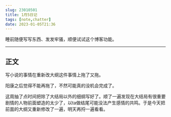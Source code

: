 ```yaml
---
slug: 23010501
title: 1月5日记
tags: [note,chatter]
date: 2023-01-05T21:36
---
```


睡前随便写写东西、发发牢骚，顺便试试这个博客功能。

<!--truncate-->

---

## 正文

写小说的事情在重新改大纲这件事情上拖了又拖。

阳康之后觉得不能再拖了，不然可能真的没机会完成了。

这周抽了点时间把除了大结局以外的细纲写好了。顺了一遍发现在大结局有很重要剧情的人物前面塑造的太少了，以ta做结尾可能没法产生感情的共鸣。于是今天把前面的大纲又重新修改了一遍，明天再捋一遍看看。
